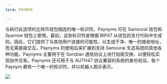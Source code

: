 ```yaml
---
term: PAYNYM

---
```

与执行此选项的比特币钱包相连的唯一标识符。Paynyms 可在 Samourai 钱包和 Sparrow 钱包上使用。最初，这些标识符是根据 BIP47 从钱包的支付代码中生成的。因此，它们提供了与其他用户连接的可能性，以生成干净、唯一的接收地址，而无需直接交互。Paynyms 的使用后来扩展到支持 Samourai 生态系统的其他各种功能。Paynyms 主要用于在 Soroban 通信协议上进行加密交换，以便轻松实现协作交易。Paynyms 还可用于与 AUTH47 协议兼容的系统的身份验证。每个 Paynym 都有一个唯一的标识符，并以机器人图示表示。

![](../../dictionnaire/assets/37.webp)